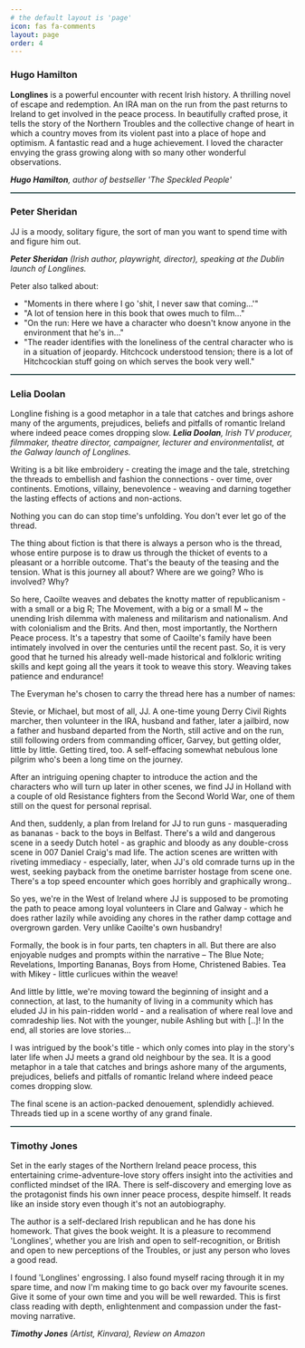 ```yaml
---
# the default layout is 'page'
icon: fas fa-comments
layout: page
order: 4
---
```


### Hugo Hamilton

**Longlines** is a powerful encounter with recent Irish history. A thrilling novel of escape and redemption. An IRA man on the run from the past returns to Ireland to get involved in the peace process. In beautifully crafted prose, it tells the story of the Northern Troubles and the collective change of heart in which a country moves from its violent past into a place of hope and optimism. A fantastic read and a huge achievement. I loved the character envying the grass growing along with so many other wonderful observations.

_**Hugo Hamilton**, author of bestseller &#39;The Speckled People&#39;_

<hr style="height:2px; border-width:0; color:gray; background-color:darkslategray;">

### Peter Sheridan

JJ is a moody, solitary figure, the sort of man you want to spend time with and figure him out.

_**Peter Sheridan** (Irish author, playwright, director), speaking at the Dublin launch of Longlines._

Peter also talked about: 
- "Moments in there where I go &#39;shit, I never saw that coming...&#39;"
- "A lot of tension here in this book that owes much to film..."
- "On the run: Here we have a character who doesn&#39;t know anyone in the environment that he&#39;s in..."
- "The reader identifies with the loneliness of the central character who is in a situation of jeopardy. Hitchcock understood tension; there is a lot of Hitchcockian stuff going on which serves the book very well."

<hr style="height:2px; border-width:0; color:gray; background-color:darkslategray;">

### Lelia Doolan

Longline fishing is a good metaphor in a tale that catches and brings ashore many of the arguments, prejudices, beliefs and pitfalls of romantic Ireland where indeed peace comes dropping slow.
_**Lelia Doolan**, Irish TV producer, filmmaker, theatre director, campaigner, lecturer and environmentalist, at the Galway launch of Longlines._

Writing is a bit like embroidery - creating the image and the tale, stretching the threads to embellish and fashion the connections - over time, over continents. Emotions, villainy, benevolence - weaving and darning together the lasting effects of actions and non-actions.

Nothing you can do can stop time&#39;s unfolding. You don&#39;t ever let go of the thread.

The thing about fiction is that there is always a person who is the thread, whose entire purpose is to draw us through the thicket of events to a pleasant or a horrible outcome. That&#39;s the beauty of the teasing and the tension. What is this journey all about? Where are we going? Who is involved? Why?

So here, Caoilte weaves and debates the knotty matter of republicanism - with a small or a big R; The Movement, with a big or a small M ~ the unending Irish dilemma with maleness and militarism and nationalism. And with colonialism and the Brits. And then, most importantly, the Northern Peace process. It&#39;s a tapestry that some of Caoilte&#39;s family have been intimately involved in over the centuries until the recent past. So, it is very good that he turned his already well-made historical and folkloric writing skills and kept going all the years it took to weave this story. Weaving takes patience and endurance!

The Everyman he&#39;s chosen to carry the thread here has a number of names:

Stevie, or Michael, but most of all, JJ. A one-time young Derry Civil Rights marcher, then volunteer in the IRA, husband and father, later a jailbird, now a father and husband departed from the North, still active and on the run, still following orders from commanding officer, Garvey, but getting older, little by little. Getting tired, too. A self-effacing somewhat nebulous lone pilgrim who&#39;s been a long time on the journey.

After an intriguing opening chapter to introduce the action and the characters who will turn up later in other scenes, we find JJ in Holland with a couple of old Resistance fighters from the Second World War, one of them still on the quest for personal reprisal.

And then, suddenly, a plan from Ireland for JJ to run guns - masquerading as bananas - back to the boys in Belfast. There&#39;s a wild and dangerous scene in a seedy Dutch hotel - as graphic and bloody as any double-cross scene in 007 Daniel Craig&#39;s mad life. The action scenes are written with riveting immediacy - especially, later, when JJ&#39;s old comrade turns up in the west, seeking payback from the onetime barrister hostage from scene one. There&#39;s a top speed encounter which goes horribly and graphically wrong..

So yes, we&#39;re in the West of Ireland where JJ is supposed to be promoting the path to peace among loyal volunteers in Clare and Galway - which he does rather lazily while avoiding any chores in the rather damp cottage and overgrown garden. Very unlike Caoilte&#39;s own husbandry!

Formally, the book is in four parts, ten chapters in all. But there are also enjoyable nudges and prompts within the narrative – The Blue Note; Revelations, Importing Bananas, Boys from Home, Christened Babies. Tea with Mikey - little curlicues within the weave!

And little by little, we&#39;re moving toward the beginning of insight and a connection, at last, to the humanity of living in a community which has eluded JJ in his pain-ridden world - and a realisation of where real love and comradeship lies. Not with the younger, nubile Ashling but with [..]! In the end, all stories are love stories...

I was intrigued by the book&#39;s title - which only comes into play in the story&#39;s later life when JJ meets a grand old neighbour by the sea. It is a good metaphor in a tale that catches and brings ashore many of the arguments, prejudices, beliefs and pitfalls of romantic Ireland where indeed peace comes dropping slow.

The final scene is an action-packed denouement, splendidly achieved. Threads tied up in a scene worthy of any grand finale.

<hr style="height:2px; border-width:0; color:gray; background-color:darkslategray;">

### Timothy Jones

Set in the early stages of the Northern Ireland peace process, this entertaining crime-adventure-love story offers insight into the activities and conflicted mindset of the IRA. There is self-discovery and emerging love as the protagonist finds his own inner peace process, despite himself. It reads like an inside story even though it&#39;s not an autobiography.

The author is a self-declared Irish republican and he has done his homework. That gives the book weight. It is a pleasure to recommend &#39;Longlines&#39;, whether you are Irish and open to self-recognition, or British and open to new perceptions of the Troubles, or just any person who loves a good read.

I found &#39;Longlines&#39; engrossing. I also found myself racing through it in my spare time, and now I&#39;m making time to go back over my favourite scenes. Give it some of your own time and you will be well rewarded. This is first class reading with depth, enlightenment and compassion under the fast-moving narrative.

_**Timothy Jones** (Artist, Kinvara), Review on Amazon_
